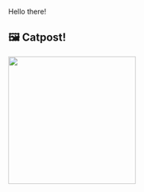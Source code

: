 Hello there!



## 🖼️ Catpost!

<sub>
    <img src="https://cdn2.thecatapi.com/images/au2.jpg" height="256">
</sub>

